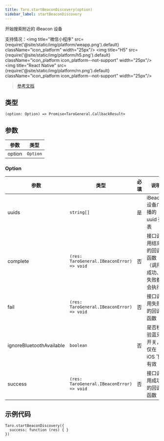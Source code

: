 ```yaml
---
title: Taro.startBeaconDiscovery(option)
sidebar_label: startBeaconDiscovery
---
```


开始搜索附近的 iBeacon 设备

支持情况：<img title="微信小程序" src={require('@site/static/img/platform/weapp.png').default} className="icon_platform" width="25px"/> <img title="H5" src={require('@site/static/img/platform/h5.png').default} className="icon_platform icon_platform--not-support" width="25px"/> <img title="React Native" src={require('@site/static/img/platform/rn.png').default} className="icon_platform icon_platform--not-support" width="25px"/>

> [参考文档](https://developers.weixin.qq.com/miniprogram/dev/api/device/ibeacon/wx.startBeaconDiscovery.html)

## 类型

```tsx
(option: Option) => Promise<TaroGeneral.CallbackResult>
```

## 参数

| 参数 | 类型 |
| --- | --- |
| option | `Option` |

### Option

| 参数 | 类型 | 必填 | 说明 |
| --- | --- | :---: | --- |
| uuids | `string[]` | 是 | iBeacon 设备广播的 uuid 列表 |
| complete | `(res: TaroGeneral.IBeaconError) => void` | 否 | 接口调用结束的回调函数（调用成功、失败都会执行） |
| fail | `(res: TaroGeneral.IBeaconError) => void` | 否 | 接口调用失败的回调函数 |
| ignoreBluetoothAvailable | `boolean` | 否 | 是否校验蓝牙开关，仅在 iOS 下有效 |
| success | `(res: TaroGeneral.IBeaconError) => void` | 否 | 接口调用成功的回调函数 |

## 示例代码

```tsx
Taro.startBeaconDiscovery({
  success: function (res) { }
})
```
